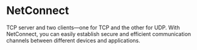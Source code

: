# NetConnect
TCP server and two clients—one for TCP and the other for UDP. With NetConnect, you can easily establish secure and efficient communication channels between different devices and applications. 
